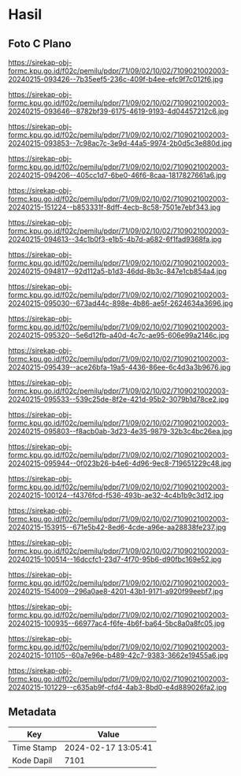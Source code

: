 # Hasil

## Foto C Plano

https://sirekap-obj-formc.kpu.go.id/f02c/pemilu/pdpr/71/09/02/10/02/7109021002003-20240215-093426--7b35eef5-236c-409f-b4ee-efc9f7c012f6.jpg

https://sirekap-obj-formc.kpu.go.id/f02c/pemilu/pdpr/71/09/02/10/02/7109021002003-20240215-093646--8782bf39-6175-4619-9193-4d04457212c6.jpg

https://sirekap-obj-formc.kpu.go.id/f02c/pemilu/pdpr/71/09/02/10/02/7109021002003-20240215-093853--7c98ac7c-3e9d-44a5-9974-2b0d5c3e880d.jpg

https://sirekap-obj-formc.kpu.go.id/f02c/pemilu/pdpr/71/09/02/10/02/7109021002003-20240215-094206--405cc1d7-6be0-46f6-8caa-1817827661a6.jpg

https://sirekap-obj-formc.kpu.go.id/f02c/pemilu/pdpr/71/09/02/10/02/7109021002003-20240215-151224--b853331f-8dff-4ecb-8c58-7501e7ebf343.jpg

https://sirekap-obj-formc.kpu.go.id/f02c/pemilu/pdpr/71/09/02/10/02/7109021002003-20240215-094613--34c1b0f3-e1b5-4b7d-a682-6f1fad9368fa.jpg

https://sirekap-obj-formc.kpu.go.id/f02c/pemilu/pdpr/71/09/02/10/02/7109021002003-20240215-094817--92d112a5-b1d3-46dd-8b3c-847e1cb854a4.jpg

https://sirekap-obj-formc.kpu.go.id/f02c/pemilu/pdpr/71/09/02/10/02/7109021002003-20240215-095030--673ad44c-898e-4b86-ae5f-2624634a3696.jpg

https://sirekap-obj-formc.kpu.go.id/f02c/pemilu/pdpr/71/09/02/10/02/7109021002003-20240215-095320--5e6d12fb-a40d-4c7c-ae95-606e99a2146c.jpg

https://sirekap-obj-formc.kpu.go.id/f02c/pemilu/pdpr/71/09/02/10/02/7109021002003-20240215-095439--ace26bfa-19a5-4436-86ee-6c4d3a3b9676.jpg

https://sirekap-obj-formc.kpu.go.id/f02c/pemilu/pdpr/71/09/02/10/02/7109021002003-20240215-095533--539c25de-8f2e-421d-95b2-3079b1d78ce2.jpg

https://sirekap-obj-formc.kpu.go.id/f02c/pemilu/pdpr/71/09/02/10/02/7109021002003-20240215-095803--f8acb0ab-3d23-4e35-9879-32b3c4bc26ea.jpg

https://sirekap-obj-formc.kpu.go.id/f02c/pemilu/pdpr/71/09/02/10/02/7109021002003-20240215-095944--0f023b26-b4e6-4d96-9ec8-719651229c48.jpg

https://sirekap-obj-formc.kpu.go.id/f02c/pemilu/pdpr/71/09/02/10/02/7109021002003-20240215-100124--f4376fcd-f536-493b-ae32-4c4b1b9c3d12.jpg

https://sirekap-obj-formc.kpu.go.id/f02c/pemilu/pdpr/71/09/02/10/02/7109021002003-20240215-153915--671e5b42-8ed6-4cde-a96e-aa28838fe237.jpg

https://sirekap-obj-formc.kpu.go.id/f02c/pemilu/pdpr/71/09/02/10/02/7109021002003-20240215-100514--16dccfc1-23d7-4f70-95b6-d90fbc169e52.jpg

https://sirekap-obj-formc.kpu.go.id/f02c/pemilu/pdpr/71/09/02/10/02/7109021002003-20240215-154009--296a0ae8-4201-43b1-9171-a920f99eebf7.jpg

https://sirekap-obj-formc.kpu.go.id/f02c/pemilu/pdpr/71/09/02/10/02/7109021002003-20240215-100935--66977ac4-f6fe-4b6f-ba64-5bc8a0a8fc05.jpg

https://sirekap-obj-formc.kpu.go.id/f02c/pemilu/pdpr/71/09/02/10/02/7109021002003-20240215-101105--60a7e96e-b489-42c7-9383-3662e19455a6.jpg

https://sirekap-obj-formc.kpu.go.id/f02c/pemilu/pdpr/71/09/02/10/02/7109021002003-20240215-101229--c635ab9f-cfd4-4ab3-8bd0-e4d889026fa2.jpg


## Metadata

| Key        | Value               |
| ---------- | ------------------- |
| Time Stamp | 2024-02-17 13:05:41 |
| Kode Dapil | 7101                |



